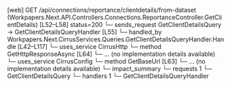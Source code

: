 [web] GET /api/connections/reportance/clientdetails/from-dataset  (Workpapers.Next.API.Controllers.Connections.ReportanceController.GetClientDetails)  [L52–L58] status=200
  └─ sends_request GetClientDetailsQuery -> GetClientDetailsQueryHandler [L55]
    └─ handled_by Workpapers.Next.CirrusServices.Queries.GetClientDetailsQueryHandler.Handle [L42–L117]
      └─ uses_service CirrusHttp
        └─ method GetHttpResponseAsync [L64]
          └─ ... (no implementation details available)
      └─ uses_service CirrusConfig
        └─ method GetBaseUrl [L63]
          └─ ... (no implementation details available)
  └─ impact_summary
    └─ requests 1
      └─ GetClientDetailsQuery
    └─ handlers 1
      └─ GetClientDetailsQueryHandler

